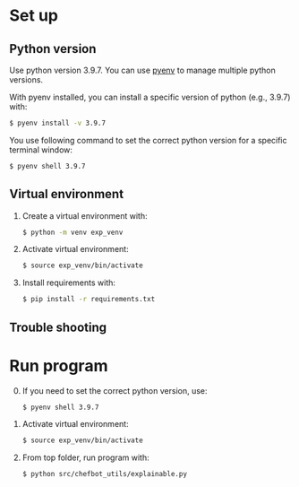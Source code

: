 # Set up
## Python version
Use python version 3.9.7. You can use [pyenv](https://github.com/pyenv/pyenv) to manage multiple python versions.


With pyenv installed, you can install a specific version of python (e.g., 3.9.7) with:
   ```bash
   $ pyenv install -v 3.9.7
   ```

You use following command to set the correct python version for a specific terminal window:
   ```bash
   $ pyenv shell 3.9.7
   ```

## Virtual environment
1. Create a virtual environment with:
   ```bash
   $ python -m venv exp_venv
   ```

2. Activate virtual environment:
   ```bash
   $ source exp_venv/bin/activate
   ```

3. Install requirements with:
   ```bash
   $ pip install -r requirements.txt
   ```

## Trouble shooting

# Run program
0. If you need to set the correct python version, use:
   ```bash
   $ pyenv shell 3.9.7
   ```

1. Activate virtual environment:
   ```bash
   $ source exp_venv/bin/activate
   ```

2. From top folder, run program with:
   ```bash
   $ python src/chefbot_utils/explainable.py
   ```
   
